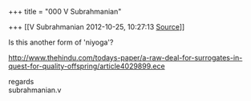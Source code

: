 +++
title = "000 V Subrahmanian"

+++
[[V Subrahmanian	2012-10-25, 10:27:13 [Source](https://groups.google.com/g/bvparishat/c/9DsquDUekhs)]]



Is this another form of 'niyoga'?  
  
<http://www.thehindu.com/todays-paper/a-raw-deal-for-surrogates-in-quest-for-quality-offspring/article4029899.ece>  
  
regards  
subrahmanian.v  

